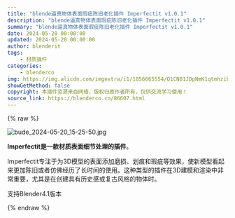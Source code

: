 ```yaml
---
title: "blende逼真物体表面瑕疵陈旧老化插件 Imperfectit v1.0.1"
description: "blende逼真物体表面瑕疵陈旧老化插件 Imperfectit v1.0.1"
summary: "blende逼真物体表面瑕疵陈旧老化插件 Imperfectit v1.0.1"
date: 2024-05-20 00:00:00
updated: 2024-05-20 00:00:00
author: blenderit
tags: 
    - 材质插件
categories:
    - blenderco
img: https://img.alicdn.com/imgextra/i1/1856665554/O1CN01JDpNmK1qtmhzibamy_!!1856665554.jpg
showGetMethod: false
copyright: 本插件资源来自网络，版权归原作者所有，仅供交流学习使用！
source_link: https://blenderco.cn/86607.html
---
```


{% raw %}
<p><img src="https://img.alicdn.com/imgextra/i1/1856665554/O1CN01JDpNmK1qtmhzibamy_!!1856665554.jpg" alt="bude_2024-05-20_15-25-50.jpg"></p><p><strong>Imperfectit是一款材质表面细节处理的插件</strong>。</p><p>Imperfectit专注于为3D模型的表面添加磨损、划痕和瑕疵等效果，使新模型看起来更加陈旧或者仿佛经历了长时间的使用。这种类型的插件在3D建模和渲染中非常重要，尤其是在创建具有历史感或复古风格的物体时。</p><p>支持Blender4.1版本</p>
<div style="display: none">blenderco</div>
{% endraw %}